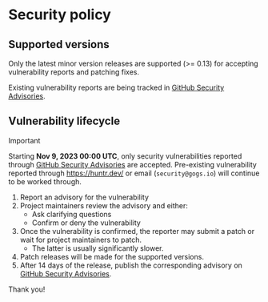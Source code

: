 # Security policy

## Supported versions

Only the latest minor version releases are supported (>= 0.13) for accepting vulnerability reports and patching fixes.

Existing vulnerability reports are being tracked in [GitHub Security Advisories](https://github.com/gogs/gogs/security/advisories).

## Vulnerability lifecycle

> [!important]
> Starting **Nov 9, 2023 00:00 UTC**, only security vulnerabilities reported through [GitHub Security Advisories](https://github.com/gogs/gogs/security/advisories/new) are accepted.
> Pre-existing vulnerability reported through https://huntr.dev/ or email (`security@gogs.io`) will continue to be worked through.

1. Report an advisory for the vulnerability
1. Project maintainers review the advisory and either:
    - Ask clarifying questions
    - Confirm or deny the vulnerability
1. Once the vulnerability is confirmed, the reporter may submit a patch or wait for project maintainers to patch.
    - The latter is usually significantly slower.
1. Patch releases will be made for the supported versions.
1. After 14 days of the release, publish the corresponding advisory on [GitHub Security Advisories](https://github.com/gogs/gogs/security/advisories).

Thank you!
